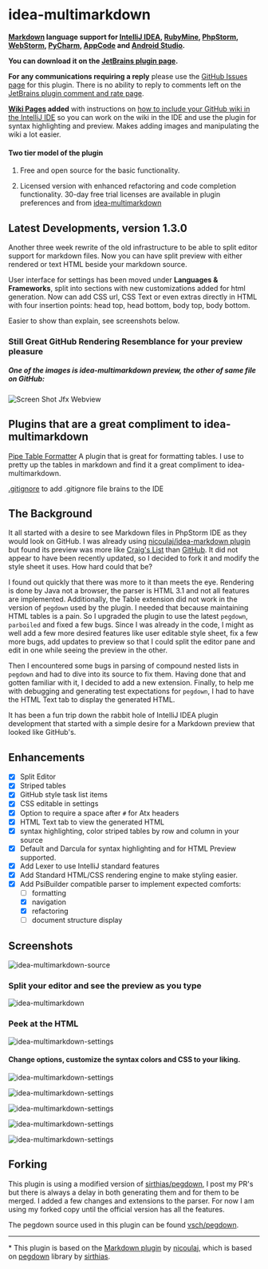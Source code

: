 idea-multimarkdown
==================

**[Markdown](http://daringfireball.net/projects/markdown) language support for [IntelliJ IDEA](http://www.jetbrains.com/idea), [RubyMine](http://www.jetbrains.com/ruby), [PhpStorm](http://www.jetbrains.com/phpstorm), [WebStorm](http://www.jetbrains.com/webstorm), [PyCharm](http://www.jetbrains.com/pycharm), [AppCode](http://www.jetbrains.com/objc) and [Android Studio](http://developer.android.com/sdk/installing/studio.html).**

**You can download it on the [JetBrains plugin page](https://plugins.jetbrains.com/plugin?pr=&pluginId=7896).**

**For any communications requiring a reply** please use the [GitHub Issues page](../../issues) for this plugin. There is no ability to reply to comments left on the [JetBrains plugin comment and rate page](https://plugins.jetbrains.com/plugin/writeComment?pr=&pluginId=7896).

**[Wiki Pages](../../wiki) added** with instructions on [how to include your GitHub wiki in the IntelliJ IDE](../../wiki/Adding-GitHub-Wiki-to-Your-IntelliJ-Project) so you can work on the wiki in the IDE and use the plugin for syntax highlighting and preview. Makes adding images and manipulating the wiki a lot easier.

#### Two tier model of the plugin

1. Free and open source for the basic functionality.

2. Licensed version with enhanced refactoring and code completion functionality. 30-day free trial licenses are available in plugin preferences and from [idea-multimarkdown](http://vladsch.com/product/multimarkdown)

Latest Developments, version 1.3.0
-----------------------------------

Another three week rewrite of the old infrastructure to be able to split editor support for markdown files. Now you can have split preview with either rendered or text HTML beside your markdown source.

User interface for settings has been moved under **Languages & Frameworks**, split into sections with new customizations added for html generation. Now can add CSS url, CSS Text or even extras directly in HTML with four insertion points: head top, head bottom, body top, body bottom.

Easier to show than explain, see screenshots below. 

### Still Great GitHub Rendering Resemblance for your preview pleasure

##### One of the images is idea-multimarkdown preview, the other of same file on GitHub: 

![Screen Shot Jfx Webview](assets/images/ScreenShot_jfx_webview.png)

Plugins that are a great compliment to idea-multimarkdown
---------------------------------------------------------

[Pipe Table Formatter](https://github.com/anton-dev-ua/PipeTableFormatter) A plugin that is great for formatting tables. I use to pretty up the tables in markdown and find it a great compliment to idea-multimarkdown.

[.gitignore](http://hsz.mobi) to add .gitignore file brains to the IDE
                                                        
The Background
--------------

It all started with a desire to see Markdown files in PhpStorm IDE as they would look on GitHub. I was already using [nicoulaj/idea-markdown plugin](https://github.com/nicoulaj/idea-markdown) but found its preview was more like [Craig's List](http://montreal.en.craigslist.ca/) than [GitHub](https://github.com/vsch/laravel-translation-manager). It did not appear to have been recently updated, so I decided to fork it and modify the style sheet it uses. How hard could that be?

I found out quickly that there was more to it than meets the eye. Rendering is done by Java not a browser, the parser is HTML 3.1 and not all features are implemented. Additionally, the Table extension did not work in the version of `pegdown` used by the plugin. I needed that because maintaining HTML tables is a pain. So I upgraded the plugin to use the latest `pegdown`, `parboiled` and fixed a few bugs. Since I was already in the code, I might as well add a few more desired features like user editable style sheet, fix a few more bugs, add updates to preview so that I could split the editor pane and edit in one while seeing the preview in the other.

Then I encountered some bugs in parsing of compound nested lists in `pegdown` and had to dive into its source to fix them. Having done that and gotten familiar with it, I decided to add a new extension. Finally, to help me with debugging and generating test expectations for `pegdown`, I had to have the HTML Text tab to display the generated HTML.

It has been a fun trip down the rabbit hole of IntelliJ IDEA plugin development that started with a simple desire for a Markdown preview that looked like GitHub's.

Enhancements
------------

- [x] Split Editor
- [x] Striped tables
- [x] GitHub style task list items
- [x] CSS editable in settings
- [x] Option to require a space after `#` for Atx headers
- [x] HTML Text tab to view the generated HTML
- [x] syntax highlighting, color striped tables by row and column in your source
- [x] Default and Darcula for syntax highlighting and for HTML Preview supported.
- [x] Add Lexer to use IntelliJ standard features
- [x] Add Standard HTML/CSS rendering engine to make styling easier.
- [x] Add PsiBuilder compatible parser to implement expected comforts:
    - [ ] formatting
    - [x] navigation
    - [x] refactoring
    - [ ] document structure display

Screenshots
-----------

![idea-multimarkdown-source](assets/images/ScreenShot_source_preview.png)   

### Split your editor and see the preview as you type

![idea-multimarkdown](assets/images/ScreenShot_preview.png)

### Peek at the HTML

![idea-multimarkdown-settings](assets/images/ScreenShot_peek_html.png)

#### Change options, customize the syntax colors and CSS to your liking.

![idea-multimarkdown-settings](assets/images/ScreenShot_settings_color.png)

![idea-multimarkdown-settings](assets/images/ScreenShot_settings_markdown.png)
 
![idea-multimarkdown-settings](assets/images/ScreenShot_settings_parser.png)

![idea-multimarkdown-settings](assets/images/ScreenShot_settings_css.png)

![idea-multimarkdown-settings](assets/images/ScreenShot_settings_html.png)

Forking
-------

This plugin is using a modified version of [sirthias/pegdown](https://github.com/sirthias), I post my PR's but there is always a delay in both generating them and for them to be merged.
I added a few changes and extensions to the parser. For now I am using my forked copy until the official version has all the features.

The pegdown source used in this plugin can be found [vsch/pegdown](https://github.com/vsch/pegdown/tree/develop).

---

\* This plugin is based on the [Markdown plugin](https://github.com/nicoulaj/idea-markdown) by [nicoulaj](https://github.com/nicoulaj), which is based on [pegdown](http://pegdown.org) library by [sirthias](https://github.com/sirthias).

